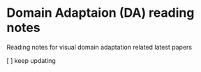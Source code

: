 # Domain Adaptaion (DA) reading notes
Reading notes for visual domain adaptation related latest papers


[  ] keep updating
